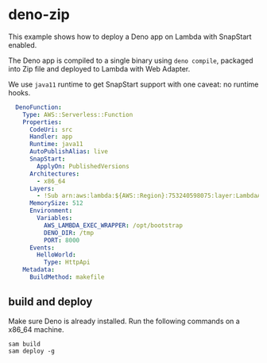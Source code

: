 # deno-zip

This example shows how to deploy a Deno app on Lambda with SnapStart enabled.

The Deno app is compiled to a single binary using `deno compile`, packaged into Zip file and deployed to Lambda with Web Adapter.

We use `java11` runtime to get SnapStart support with one caveat: no runtime hooks.

```yaml
  DenoFunction:
    Type: AWS::Serverless::Function 
    Properties:
      CodeUri: src
      Handler: app
      Runtime: java11
      AutoPublishAlias: live
      SnapStart:
        ApplyOn: PublishedVersions
      Architectures:
        - x86_64
      Layers:
        - !Sub arn:aws:lambda:${AWS::Region}:753240598075:layer:LambdaAdapterLayerX86:14
      MemorySize: 512
      Environment:
        Variables:
          AWS_LAMBDA_EXEC_WRAPPER: /opt/bootstrap
          DENO_DIR: /tmp
          PORT: 8000
      Events:
        HelloWorld:
          Type: HttpApi
    Metadata:
      BuildMethod: makefile
```

## build and deploy

Make sure Deno is already installed. Run the following commands on a x86_64 machine. 

```shell
sam build 
sam deploy -g
```

